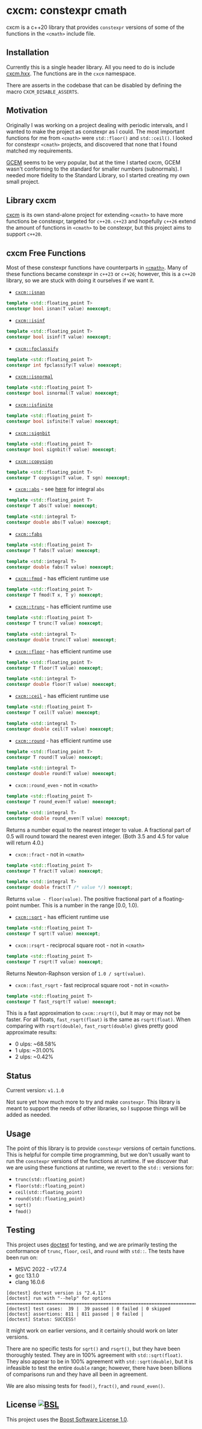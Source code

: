 # cxcm: constexpr cmath

cxcm is a c++20 library that provides ```constexpr``` versions of some of the functions in the ```<cmath>``` include file.

## Installation

Currently this is a single header library. All you need to do is include [cxcm.hxx](https://raw.githubusercontent.com/davidbrowne/cxcm/main/cxcm.hxx). The functions are in the ```cxcm``` namespace.

There are asserts in the codebase that can be disabled by defining the macro ```CXCM_DISABLE_ASSERTS```.

## Motivation

Originally I was working on a project dealing with periodic intervals, and I wanted to make the project as constexpr as I could. The most important functions for me from ```<cmath>``` were ```std::floor()``` and ```std::ceil()```. I looked for constexpr ```<cmath>``` projects, and discovered that none that I found matched my requirements.

[GCEM](https://github.com/kthohr/gcem) seems to be very popular, but at the time I started cxcm, GCEM wasn't conforming to the standard for smaller numbers (subnormals). I needed more fidelity to the Standard Library, so I started creating my own small project.

## Library cxcm
[cxcm](https://github.com/davidbrowne/cxcm) is its own stand-alone project for extending ```<cmath>``` to have more functions be constexpr, targeted for ```c++20```. ```c++23``` and hopefully ```c++26``` extend the amount of functions in ```<cmath>``` to be constexpr, but this project aims to support ```c++20```.

## cxcm Free Functions

Most of these constexpr functions have counterparts in [```<cmath>```](https://en.cppreference.com/w/cpp/header/cmath). Many of these functions became constexpr in ```c++23``` or ```c++26```; however, this is a ```c++20``` library, so we are stuck with doing it ourselves if we want it.

* [```cxcm::isnan```](https://en.cppreference.com/w/cpp/numeric/math/isnan)
```c++
template <std::floating_point T>
constexpr bool isnan(T value) noexcept;
```
* [```cxcm::isinf```](https://en.cppreference.com/w/cpp/numeric/math/isinf)
```c++
template <std::floating_point T>
constexpr bool isinf(T value) noexcept;
```
* [```cxcm::fpclassify```](https://en.cppreference.com/w/cpp/numeric/math/fpclassify)
```c++
template <std::floating_point T>
constexpr int fpclassify(T value) noexcept;
```
* [```cxcm::isnormal```](https://en.cppreference.com/w/cpp/numeric/math/isnormal)
```c++
template <std::floating_point T>
constexpr bool isnormal(T value) noexcept;
```
* [```cxcm::isfinite```](https://en.cppreference.com/w/cpp/numeric/math/isfinite)
```c++
template <std::floating_point T>
constexpr bool isfinite(T value) noexcept;
```
* [```cxcm::signbit```](https://en.cppreference.com/w/cpp/numeric/math/signbit)
```c++
template <std::floating_point T>
constexpr bool signbit(T value) noexcept;
```
* [```cxcm::copysign```](https://en.cppreference.com/w/cpp/numeric/math/copysign)
```c++
template <std::floating_point T>
constexpr T copysign(T value, T sgn) noexcept;
```
* [```cxcm::abs```](https://en.cppreference.com/w/cpp/numeric/math/fabs) - see [here](https://en.cppreference.com/w/cpp/numeric/math/abs) for integral ```abs```
```c++
template <std::floating_point T>
constexpr T abs(T value) noexcept;

template <std::integral T>
constexpr double abs(T value) noexcept;
```
* [```cxcm::fabs```](https://en.cppreference.com/w/cpp/numeric/math/fabs)
```c++
template <std::floating_point T>
constexpr T fabs(T value) noexcept;

template <std::integral T>
constexpr double fabs(T value) noexcept;
```
* [```cxcm::fmod```](https://en.cppreference.com/w/cpp/numeric/math/fmod) -  has efficient runtime use
```c++
template <std::floating_point T>
constexpr T fmod(T x, T y) noexcept;
```
* [```cxcm::trunc```](https://en.cppreference.com/w/cpp/numeric/math/trunc) -  has efficient runtime use
```c++
template <std::floating_point T>
constexpr T trunc(T value) noexcept;

template <std::integral T>
constexpr double trunc(T value) noexcept;
```
* [```cxcm::floor```](https://en.cppreference.com/w/cpp/numeric/math/floor) -  has efficient runtime use
```c++
template <std::floating_point T>
constexpr T floor(T value) noexcept;

template <std::integral T>
constexpr double floor(T value) noexcept;
```
* [```cxcm::ceil```](https://en.cppreference.com/w/cpp/numeric/math/ceil) -  has efficient runtime use
```c++
template <std::floating_point T>
constexpr T ceil(T value) noexcept;

template <std::integral T>
constexpr double ceil(T value) noexcept;
```
* [```cxcm::round```](https://en.cppreference.com/w/cpp/numeric/math/round) -  has efficient runtime use
```c++
template <std::floating_point T>
constexpr T round(T value) noexcept;

template <std::integral T>
constexpr double round(T value) noexcept;
```
* ```cxcm::round_even``` - not in ```<cmath>```
```c++
template <std::floating_point T>
constexpr T round_even(T value) noexcept;

template <std::integral T>
constexpr double round_even(T value) noexcept;
```
Returns a number equal to the nearest integer to value. A fractional part of 0.5 will round toward the nearest even integer.
(Both 3.5 and 4.5 for value will return 4.0.)
* ```cxcm::fract``` - not in ```<cmath>```
```c++
template <std::floating_point T>
constexpr T fract(T value) noexcept;

template <std::integral T>
constexpr double fract(T /* value */) noexcept;
```
Returns ```value - floor(value)```. The positive fractional part of a floating-point number. This is a number in the range [0.0, 1.0).
* [```cxcm::sqrt```](https://en.cppreference.com/w/cpp/numeric/math/sqrt) -  has efficient runtime use
```c++
template <std::floating_point T>
constexpr T sqrt(T value) noexcept;
```
* ```cxcm::rsqrt``` -  reciprocal square root - not in ```<cmath>```
```c++
template <std::floating_point T>
constexpr T rsqrt(T value) noexcept;
```
Returns Newton-Raphson version of ```1.0 / sqrt(value)```.
* ```cxcm::fast_rsqrt``` - fast reciprocal square root - not in ```<cmath>```
```c++
template <std::floating_point T>
constexpr T fast_rsqrt(T value) noexcept;
```
 This is a fast approximation to ```cxcm::rsqrt()```, but it may or may not be faster. For all floats, ```fast_rsqrt(float)``` is the same as ```rsqrt(float)```. When comparing with ```rsqrt(double)```, ```fast_rsqrt(double)``` gives pretty good approximate results:
  * 0 ulps: ~68.58%
  * 1 ulps: ~31.00%
  * 2 ulps:  ~0.42%

## Status

Current version: `v1.1.0`

Not sure yet how much more to try and make ```constexpr```. This library is meant to support the needs of other libraries, so I suppose things will be added as needed.

## Usage

The point of this library is to provide ```constexpr``` versions of certain functions. This is helpful for compile time programming, but we don't usually want to run the ```constexpr``` versions of the functions at runtime. If we discover that we are using these functions at runtime, we revert to the ```std::``` versions for:

* ```trunc(std::floating_point)```
* ```floor(std::floating_point)```
* ```ceil(std::floating_point)```
* ```round(std::floating_point)```
* ```sqrt()```
* ```fmod()```

## Testing

This project uses [doctest](https://github.com/onqtam/doctest) for testing, and we are primarily testing the conformance of ```trunc```, ```floor```, ```ceil```, and ```round``` with ```std::```. The tests have been run on:

* MSVC 2022 - v17.7.4
* gcc 13.1.0
* clang 16.0.6

```
[doctest] doctest version is "2.4.11"
[doctest] run with "--help" for options
===============================================================================
[doctest] test cases:  39 |  39 passed | 0 failed | 0 skipped
[doctest] assertions: 811 | 811 passed | 0 failed |
[doctest] Status: SUCCESS!
```

It might work on earlier versions, and it certainly should work on later versions.

There are no specific tests for ```sqrt()``` and ```rsqrt()```, but they have been thoroughly tested. They are in 100% agreement with ```std::sqrt(float)```. They also appear to be in 100% agreement with ```std::sqrt(double)```, but it is infeasible to test the entire ```double``` range; however, there have been billions of comparisons run and they have all been in agreement.

We are also missing tests for ```fmod()```, ```fract()```, and ```round_even()```.

## License [![BSL](https://img.shields.io/badge/license-BSL-blue)](https://choosealicense.com/licenses/bsl-1.0/)

This project uses the [Boost Software License 1.0](https://choosealicense.com/licenses/bsl-1.0/).